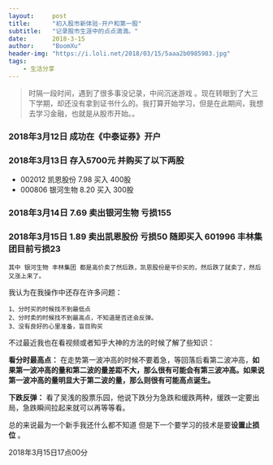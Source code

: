 ```yaml
---
layout:     post
title:      "初入股市新体验-开户和第一股"
subtitle:   "记录股市生涯中的点点滴滴。"
date:       2018-3-15
author:     "BoomXu"
header-img: "https://i.loli.net/2018/03/15/5aaa2b0985983.jpg"
tags:
    - 生活分享
---
```



 >时隔一段时间，遇到了很多事没记录，中间沉迷游戏 。现在转眼到了大三下学期，却还没有拿到证书什么的。我打算开始学习，但是在此期间，我想去学习金融，也就是从股市开始。。

### 2018年3月12日 成功在《中泰证券》开户
### 2018年3月13日 存入5700元 并购买了以下两股
+ 002012 凯恩股份 7.98 买入 400股
+ 000806 银河生物 8.20 买入 300股
### 2018年3月14日 7.69 卖出银河生物 亏损155
### 2018年3月15日 1.89 卖出凯恩股份 亏损50 随即买入 601996 丰林集团目前亏损23

    其中 银河生物 丰林集团 都是高价卖了然后跌，凯恩股份是平价买的，然后跌了就卖了，然后又涨上来了。

我认为在我操作中还存在许多问题：

    1、分时买的时候找不到最低点
    2、分时卖的时候找不到最高点，不知道是否还会反弹。
    3、没有良好的心里准备，盲目购买

不过最近我也在看视频或者知乎大神的方法的时候了解了些知识：

**看分时最高点：** 在走势第一波冲高的时候不要着急，等回落后看第二波冲高，**如果第一波冲高的量和第二波的量差距不大，那么很有可能会有第三波冲高。如果说第一波冲高的量明显大于第二波的量，那么则很有可能高点诞生。**

**下跌反弹：** 看了吴浅的股票乐园，他说下跌分为急跌和缓跌两种，缓跌一定要出局，急跌瞬间拉起来就可以再等等看。

总的来说最为一个新手我还什么都不知道 但是下一个要学习的技术是要**设置止损位** 。


2018年3月15日17点00分